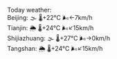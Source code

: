 Today weather:  
Beijing: 🌫  🌡️+22°C 🌬️←7km/h  
Tianjin: 🌦 🌡️+24°C 🌬️↙15km/h  
Shijiazhuang: 🌫  🌡️+27°C 🌬️→0km/h  
Tangshan: 🌦 🌡️+24°C 🌬️↙15km/h  
